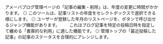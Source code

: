アメーバブログ管理ページの「記事の編集・削除」は、年度の変更に時間がかかります。 
◎ このツールは、記事リストの年度をセレクトボックスで選択できる様にします。
◎ ユーザーが登録した年月のリストページを、ボタンで呼び出せるジャンプ機能があります。
　　これはブログ記事を特定の投稿日時を指定して纏める「書庫的な利用」に適した機能です。
◎ 管理トップの「最近投稿した記事」の記事のステータスを合理的にアレンジします。
